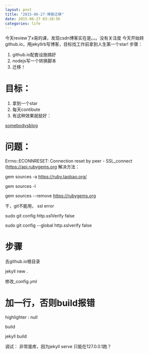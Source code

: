 ```yaml
---
layout: post
title: "2015-06-27-博客迁移"
date: 2015-06-27 03:10:56
categories: life
---
```


今天review了x易的课，发现csdn博客实在是。。。没有关注度
今天开始转github.io，用jekyllrb写博客，目标找工作前拿到人生第一个star!
步骤：
1. github.io配套设施搞好
2. nodejs写一个转换脚本
3. 迁移！

# 目标：
1. 拿到一个star
2. 每天contibute
3. 有这种效果就挺好：

[somebodysblog](http://curtistimson.co.uk/front-end-dev/what-is-cache-busting/)

# 问题：
Errno::ECONNRESET: Connection reset by peer - SSL_connect (https://api.rubygems.org
解决方法：


gem sources -a https://ruby.taobao.org/

gem sources -l

gem sources --remove https://rubygems.org


干，git不能用， ssl error


sudo git config http.sslVerify false

sudo git config --global http.sslverify false


# 步骤
去github.io根目录

jekyll new .

修改_config.yml

# 加一行，否则build报错
highlighter : null

build 

jekyll build

调试： 非常蛋疼，因为jekyll serve 只能在127.0.0.1跑？